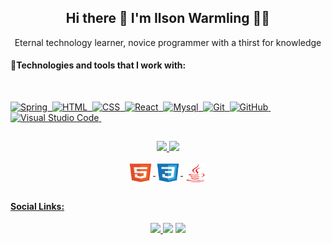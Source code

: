 <div align="center" height="30" width="40">
   
   
  ## Hi there 👋 I'm Ilson Warmling 👨‍💻  
   Eternal technology learner, novice programmer with a thirst for knowledge
   
   </div>
   
   #### 🔧Technologies and tools that I work with:
   
<div style="display: inline_block"><br>
         
<a href="https://github.com/ilsonwar" target="_blank">![Spring](https://img.shields.io/badge/-Spring-05122A?style=flat&logo=spring)&nbsp;
![HTML](https://img.shields.io/badge/-HTML-05122A?style=flat&logo=HTML5)&nbsp;
![CSS](https://img.shields.io/badge/-CSS-05122A?style=flat&logo=CSS3&logoColor=1572B6)&nbsp;
![React](https://img.shields.io/badge/-React-05122A?style=flat&logo=react)&nbsp;
![Mysql](https://img.shields.io/badge/MySQL-05122A?style=flat&logo=Mysql)&nbsp;
![Git](https://img.shields.io/badge/-Git-05122A?style=flat&logo=git)&nbsp;
![GitHub](https://img.shields.io/badge/-GitHub-05122A?style=flat&logo=github)&nbsp;
![Visual Studio Code](https://img.shields.io/badge/-Visual%20Studio%20Code-05122A?style=flat&logo=visual-studio-code&logoColor=007ACC)&nbsp;

</div>
  
  ##

<div align="center">
  <a href="https://github.com/ilsonwar">
  <img height="150em" src="https://github-readme-stats.vercel.app/api?username=ilsonwar&theme=midnight-purple&include_all_commits=true&count_private=true&show_icons=true" >
  <img height="140em" src="https://github-readme-stats.vercel.app/api/top-langs/?username=ilsonwar&theme=midnight-purple&layout=compact&langs_count=100" >
  </div>
  
  <div align="center" style="display: inline_block"><br>
    <img align="center" alt="HtmlLogo" height="30" width="40" src="https://raw.githubusercontent.com/devicons/devicon/master/icons/html5/html5-original.svg">
    <img align="center" alt="Rafa-CSS" height="30" width="40" src="https://raw.githubusercontent.com/devicons/devicon/master/icons/css3/css3-original.svg">
      <img align="center" alt="Rafa-Js" height="30" width="40" src="https://raw.githubusercontent.com/devicons/devicon/master/icons/java/java-plain.svg"> 
  
</div>
    

  
  ## 
  
  #### Social Links: 
 <div  align= "center">
  <a href="https://instagram.com/ilsonwar" target="_blank">
    <img src="https://img.shields.io/badge/-Instagram-%23E4405F?style=for-the-badge&logo=instagram&logoColor=white">
    </a>
  <a href = "mailto:ilsonwarsc@gmail.com"><img src="https://img.shields.io/badge/-Gmail-%23333?style=for-the-badge&logo=gmail&logoColor=white" target="_blank"></a>
  <a href="https://www.linkedin.com/in/ilson-warmling-8498a0208/" target="_blank"><img src="https://img.shields.io/badge/-LinkedIn-%230077B5?style=for-the-badge&logo=linkedin&logoColor=white" target="_blank"></a> 
</div>
    

    
